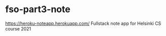 # fso-part3-note
https://heroku-noteapp.herokuapp.com/
Fullstack note app for Helsinki CS course 2021
